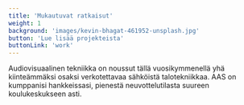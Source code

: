 ```yaml
---
title: 'Mukautuvat ratkaisut'
weight: 1
background: 'images/kevin-bhagat-461952-unsplash.jpg'
button: 'Lue lisää projekteista'
buttonLink: 'work'
---
```


Audiovisuaalinen tekniikka on noussut tällä vuosikymmenellä yhä kiinteämmäksi osaksi verkotettavaa sähköistä talotekniikkaa. AAS on kumppanisi hankkeissasi, pienestä neuvottelutilasta suureen koulukeskukseen asti.  

